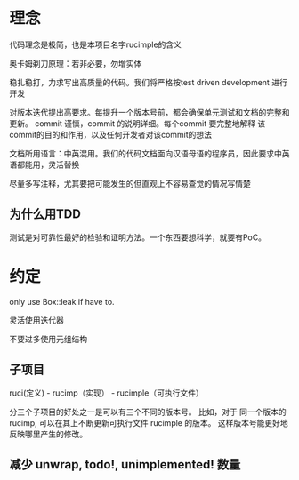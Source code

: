 # 理念

代码理念是极简，也是本项目名字rucimple的含义

奥卡姆剃刀原理：若非必要，勿增实体

稳扎稳打，力求写出高质量的代码。我们将严格按test driven development 进行开发

对版本迭代提出高要求。每提升一个版本号前，都会确保单元测试和文档的完整和更新。
commit 谨慎，commit 的说明详细。每个commit 要完整地解释 该commit的目的和作用，以及任何开发者对该commit的想法

文档所用语言：中英混用。我们的代码文档面向汉语母语的程序员，因此要求中英语都能用，灵活替换

尽量多写注释，尤其要把可能发生的但直观上不容易查觉的情况写情楚

## 为什么用TDD

测试是对可靠性最好的检验和证明方法。一个东西要想科学，就要有PoC。

# 约定

only use Box::leak if have to.

灵活使用迭代器

不要过多使用元组结构

## 子项目

ruci(定义) - rucimp（实现） - rucimple（可执行文件）

分三个子项目的好处之一是可以有三个不同的版本号。
比如，对于 同一个版本的 rucimp, 可以在其上不断更新可执行文件 rucimple 的版本。
这样版本号能更好地反映哪里产生的修改。


## 减少 unwrap, todo!, unimplemented! 数量